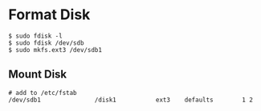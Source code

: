 # Format Disk
    $ sudo fdisk -l
    $ sudo fdisk /dev/sdb
    $ sudo mkfs.ext3 /dev/sdb1

## Mount Disk
    # add to /etc/fstab
    /dev/sdb1               /disk1           ext3    defaults        1 2
